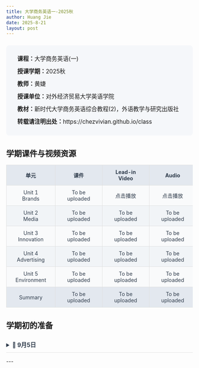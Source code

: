 ```yaml
---
title: 大学商务英语一-2025秋
author: Huang Jie
date: 2025-8-21
layout: post
---
```


<!-- 课程简介区块 -->
<div style="background:#f5f7fa; border-radius:8px; padding:20px 30px; margin:24px 0 32px 0; font-size:1.1em; line-height:2.2;">
<strong>课程：</strong>大学商务英语(一)<br>
<strong>授课学期：</strong>2025秋<br>
<strong>教师：</strong>黄婕<br>
<strong>授课单位：</strong>对外经济贸易大学英语学院<br>
<strong>教材：</strong>新时代大学商务英语综合教程(2)，外语教学与研究出版社<br>
<strong>转载请注明出处：</strong>https://chezvivian.github.io/class
</div>

<!-- 课件与精读表格 -->
## 学期课件与视频资源

<table style="width:100%; border-collapse:collapse; text-align:center; font-size:1em; background:#fff; margin-bottom:32px;">
  <tr style="background:#e3e8ef; color:#2d3a4a;">
    <th style="border:1px solid #e0e0e0; padding:10px 24px;">单元</th>
    <th style="border:1px solid #e0e0e0; padding:10px 32px;">课件</th>
    <th style="border:1px solid #e0e0e0; padding:10px 32px;">Lead-in Video</th>
    <th style="border:1px solid #e0e0e0; padding:10px 32px;">Audio</th>
  </tr>
  <tr style="background:#f9fafb; color:#2d3a4a;">
    <td style="border:1px solid #e0e0e0; padding:10px 24px;">Unit 1 Brands</td>
    <td style="border:1px solid #e0e0e0; padding:10px 32px;">To be uploaded</td>
    <td style="border:1px solid #e0e0e0; padding:10px 32px;"><a href="https://pan.baidu.com/s/1KnrQ9kWHLDKZ3XUQwQhQew?pwd=UIBE" target="_blank" style="color:#2d3a4a; text-decoration:none;">点击播放</a></td>
    <td style="border:1px solid #e0e0e0; padding:10px 32px;"><a href="https://pan.baidu.com/s/1aY9Ur9yZmguloueClTRKuQ?pwd=UIBE" target="_blank" style="color:#2d3a4a; text-decoration:none;">点击播放</a></td>
  </tr>
  <tr style="background:#f1f4f7; color:#2d3a4a;">
    <td style="border:1px solid #e0e0e0; padding:10px 24px;">Unit 2 Media</td>
    <td style="border:1px solid #e0e0e0; padding:10px 32px;">To be uploaded</td>
    <td style="border:1px solid #e0e0e0; padding:10px 32px;">To be uploaded</td>
    <td style="border:1px solid #e0e0e0; padding:10px 32px;">To be uploaded</td>
  </tr>
  <tr style="background:#f9fafb; color:#2d3a4a;">
    <td style="border:1px solid #e0e0e0; padding:10px 24px;">Unit 3 Innovation</td>
    <td style="border:1px solid #e0e0e0; padding:10px 32px;">To be uploaded</td>
    <td style="border:1px solid #e0e0e0; padding:10px 32px;">To be uploaded</td>
    <td style="border:1px solid #e0e0e0; padding:10px 32px;">To be uploaded</td>
  </tr>
  <tr style="background:#f1f4f7; color:#2d3a4a;">
    <td style="border:1px solid #e0e0e0; padding:10px 24px;">Unit 4 Advertising</td>
    <td style="border:1px solid #e0e0e0; padding:10px 32px;">To be uploaded</td>
    <td style="border:1px solid #e0e0e0; padding:10px 32px;">To be uploaded</td>
    <td style="border:1px solid #e0e0e0; padding:10px 32px;">To be uploaded</td>
  </tr>
  <tr style="background:#f9fafb; color:#2d3a4a;">
    <td style="border:1px solid #e0e0e0; padding:10px 24px;">Unit 5 Environment</td>
    <td style="border:1px solid #e0e0e0; padding:10px 32px;">To be uploaded</td>
    <td style="border:1px solid #e0e0e0; padding:10px 32px;">To be uploaded</td>
    <td style="border:1px solid #e0e0e0; padding:10px 32px;">To be uploaded</td>
  </tr>
  <tr style="background:#e3e8ef; color:#2d3a4a;">
    <td style="border:1px solid #e0e0e0; padding:10px 24px;">Summary</td>
    <td style="border:1px solid #e0e0e0; padding:10px 32px;">To be uploaded</td>
    <td style="border:1px solid #e0e0e0; padding:10px 32px;">To be uploaded</td>
    <td style="border:1px solid #e0e0e0; padding:10px 32px;">To be uploaded</td>
  </tr>
</table>

<!-- 结课感想美化区块 -->
## 学期初的准备

<details>
<summary style="cursor: pointer; font-weight: bold; font-size: 1.1em; color: #2d3a4a; padding: 10px 0; border-bottom: 1px solid #e0e0e0; margin-bottom: 15px;">📅 9月5日</summary>

前两天稍微准备了一下这学期的课件模板，以动物图标作为各个小节的封面页，希望能活泼一点，吸引同学们的注意力。 

今天看了几页《马斯克传》，遇到生词的时候，突然想起第一节课要给同学们梳理一下获取语言资源的方法和有AI加持下的路径。所以，结合暑假里看的《大语言模型辅助外语教学》书里的内容，准备把新教材商英一中会遇到的备课内容做一个结构化梳理。 

大学商务英语系列课程，作为本科生（非英语专业）的必修课，是作为一个综合性的、听说读写兼顾的基础性课程。所以，教学的重心是从选取的商务性质的课文出发，对词汇（特别是商务词汇）、语法、听力、口语、写作进行全面的学习和练习。每个单元以4次课为基础，第一节课铺垫背景知识+词汇，第二、三节课讲解课文内容，其中贯穿词汇、语法的讲解，并适当练习同学们的听力和口语，第四节课语言练习，讲解课后习题，巩固所学的词汇、语法，并练习一点写作。这就是一个完整单元的教学流程。 

在使用新教材的情况下，对于老师来说，工作步骤是：1. 把课文、词汇、语法先梳理消化，做好背景知识的补充（包括词汇解析、商务知识获取，这些重度依赖互联网搜索和 AI 的知识性指导）。2. 按照四次课的内容框架，依次设计出 warming up 的练习互动、课文中的讲解互动、语言练习中的互动环节。互动是上学期我颇为头疼的一件事情。它很重要，因为关系到同学们的注意力，并且互动的方式和效果影响同学们对于知识点的吸取程度。所以，我想尽可能选取目前大一同学们喜欢的互动、练习方式，提高学习效率。3. 在以上既定的英语学习流程基础上，我还想增加一点方法论的输出，即偶尔和同学们分享一下与AI互动获取知识、解决问题的方法，提高AI使用能力。 

Step 1. 消化课文、词汇、语法。这部分可以交给AI 来进行课文知识点的初步提取，大致计划出要讲的核心知识点。 

Step 2. 互动环节的方法和内容设计。这是本学期我要提高的一个重点，先把去年的PPT全部喂给 Claude, 让它总结我所有的互动方法，并且告诉它哪些真实效果好，哪些不好。再给出一个我想要尝试的新的互动方式的列表，让它加到这学期里的新内容中去。以下是Claude 帮我总结出2024秋我使用的主要互动方法：  

- Warming up 部分： 
  - 小组讨论（优缺点分析、个人观点表达、实际案例排序） 
  - 视频/多媒体引入（视频观看后问答、分析图表广告或海报的内容后提出观点） 
  - 引导性填空与配对（商业术语和解释配对、填空引入主题、句子完成练习）。 

- 课文讲解部分： 
  - 阅读理解互动（分段阅读和问答、预读预测、细节定位任务、T/F判断题互动） 
  - 语言点讲解互动（核心词汇解析和例句创建、翻译练习、近义词辨析、词汇联想链、语境中理解词义） 
  - 概念理解（解释商业概念如SWOT分析等，分析实际商业案例、概念图式化，如领导风格对比） 

- 语言练习部分： 
  - 听力互动（信息补全、听力理解、听力笔记整理） 
  - 口语互动（个人演讲 presentation、角色扮演、小组辩论、即兴问答） 
  - 写作互动（电子邮件写作、图表描述、摘要写作） 
  - 综合语言练习（词形变换、搭配练习、改错、句型转换） 

Step 3. 增加AI辅助英语学习的方法分享。这部分主要集中在第一次课，包括提示词的撰写方法，以及课文精读PDF制作时可以使用的方法。后面在涉及到相关知识的时候，个别次课上也会提到。

- 技能应用部分： 
  - AI 工具应用指导（导论中教授如何正确使用AI工具辅助学习） 
  - 提示工程实践：CO-STAR框架  
  - 课文精读文档编制：小组合作整理每个单元的课文精读PDF.  

接下来从 Unit 1 开始准备。记录一下备课过程，帮助之后形成工作流，提高效率，反思各个环节。

</details>
---



